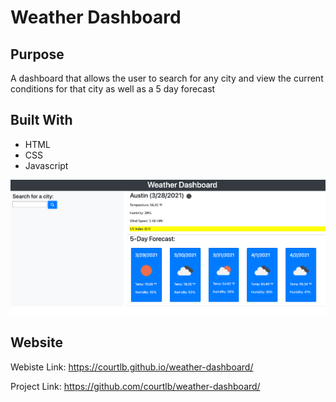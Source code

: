 # Weather Dashboard

## Purpose
A dashboard that allows the user to search for any city and view the current conditions for that city as well as a 5 day forecast

## Built With
* HTML
* CSS
* Javascript


![WeatherDashboard](weather-dashboard-ss.png)

## Website
Webiste Link: https://courtlb.github.io/weather-dashboard/

Project Link: https://github.com/courtlb/weather-dashboard/
